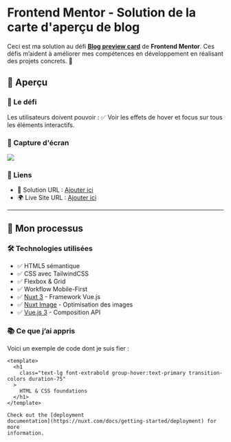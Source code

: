 # Frontend Mentor - Solution de la carte d'aperçu de blog

Ceci est ma solution au défi **[Blog preview card](https://www.frontendmentor.io/challenges/blog-preview-card-ckPaj01IcS)** de **Frontend Mentor**. Ces défis m’aident à améliorer mes compétences en développement en réalisant des projets concrets. 🚀

## 📌 Aperçu

### 🎯 Le défi

Les utilisateurs doivent pouvoir :
✅ Voir les effets de hover et focus sur tous les éléments interactifs.

### 📸 Capture d'écran

![](./screenshot.jpg)

### 🔗 Liens

- 📌 Solution URL : [Ajouter ici](https://your-solution-url.com)
- 🌍 Live Site URL : [Ajouter ici](https://your-live-site-url.com)

---

## 📌 Mon processus

### 🛠️ Technologies utilisées

- ✅ HTML5 sémantique
- ✅ CSS avec TailwindCSS
- ✅ Flexbox & Grid
- ✅ Workflow Mobile-First
- ✅ [Nuxt 3](https://nuxt.com/) - Framework Vue.js
- ✅ [Nuxt Image](https://image.nuxt.com/) - Optimisation des images
- ✅ [Vue.js 3](https://vuejs.org/) - Composition API

### 📚 Ce que j’ai appris

Voici un exemple de code dont je suis fier :

```vue
<template>
  <h1
    class="text-lg font-extrabold group-hover:text-primary transition-colors duration-75"
  >
    HTML & CSS foundations
  </h1>
</template>

Check out the [deployment
documentation](https://nuxt.com/docs/getting-started/deployment) for more
information.
```
